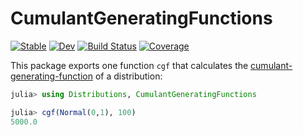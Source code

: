 # CumulantGeneratingFunctions

[![Stable](https://img.shields.io/badge/docs-stable-blue.svg)](https://jw3126.github.io/CumulantGeneratingFunctions.jl/stable/)
[![Dev](https://img.shields.io/badge/docs-dev-blue.svg)](https://jw3126.github.io/CumulantGeneratingFunctions.jl/dev/)
[![Build Status](https://github.com/jw3126/CumulantGeneratingFunctions.jl/actions/workflows/CI.yml/badge.svg?branch=main)](https://github.com/jw3126/CumulantGeneratingFunctions.jl/actions/workflows/CI.yml?query=branch%3Amain)
[![Coverage](https://codecov.io/gh/jw3126/CumulantGeneratingFunctions.jl/branch/main/graph/badge.svg)](https://codecov.io/gh/jw3126/CumulantGeneratingFunctions.jl)

This package exports one function `cgf` that calculates the [cumulant-generating-function](https://en.wikipedia.org/wiki/Cumulant) of a distribution:

```julia
julia> using Distributions, CumulantGeneratingFunctions

julia> cgf(Normal(0,1), 100)
5000.0
```
